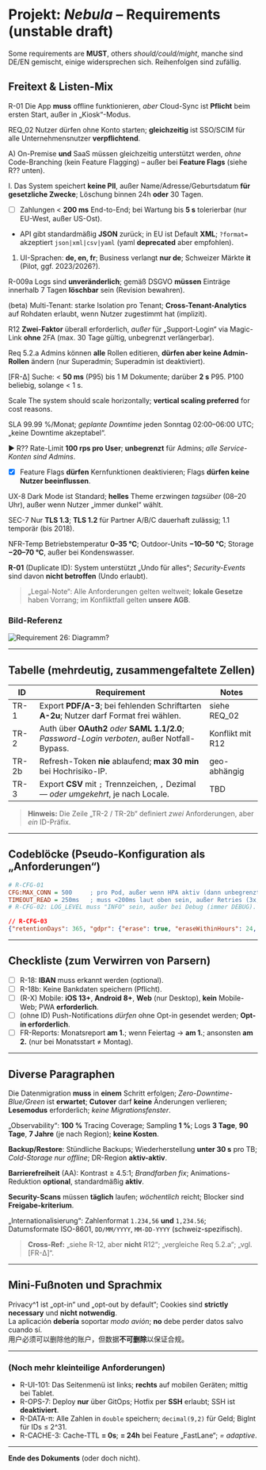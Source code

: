 # Projekt: *Nebula* – Requirements (unstable draft)

Some requirements are **MUST**, others *should/could/might*, manche sind DE/EN gemischt, einige widersprechen sich. Reihenfolgen sind zufällig.

## Freitext & Listen-Mix

R-01 Die App **muss** offline funktionieren, *aber* Cloud-Sync ist **Pflicht** beim ersten Start, außer in „Kiosk“-Modus.  

REQ_02 Nutzer dürfen ohne Konto starten; **gleichzeitig** ist SSO/SCIM für alle Unternehmensnutzer **verpflichtend**.

A) On-Premise **und** SaaS müssen gleichzeitig unterstützt werden, *ohne* Code-Branching (kein Feature Flagging) – außer bei **Feature Flags** (siehe R?? unten).

I. Das System speichert **keine PII**, außer Name/Adresse/Geburtsdatum **für gesetzliche Zwecke**; Löschung binnen 24h **oder** 30 Tagen.

- [ ] Zahlungen < **200 ms** End-to-End; bei Wartung bis **5 s** tolerierbar (nur EU-West, außer US-Ost).

* API gibt standardmäßig **JSON** zurück; in EU ist Default **XML**; `?format=` akzeptiert `json|xml|csv|yaml` (yaml **deprecated** aber empfohlen).

1) UI-Sprachen: **de, en, fr**; Business verlangt **nur de**; Schweizer Märkte **it** (Pilot, ggf. 2023/2026?).

R-009a Logs sind **unveränderlich**; gemäß DSGVO **müssen** Einträge innerhalb 7 Tagen **löschbar** sein (Revision bewahren).

(beta) Multi-Tenant: starke Isolation pro Tenant; **Cross-Tenant-Analytics** auf Rohdaten erlaubt, wenn Nutzer zugestimmt hat (implizit).

R12 **Zwei-Faktor** überall erforderlich, *außer* für „Support-Login“ via Magic-Link **ohne** 2FA (max. 30 Tage gültig, unbegrenzt verlängerbar).

Req 5.2.a Admins können **alle** Rollen editieren, **dürfen aber keine Admin-Rollen** ändern (nur Superadmin; Superadmin ist deaktiviert).

[FR-Δ] Suche: < **50 ms** (P95) bis 1 M Dokumente; darüber **2 s** P95. P100 beliebig, solange < 1 s.

Scale The system should scale horizontally; **vertical scaling preferred** for cost reasons.

SLA 99.99 %/Monat; *geplante Downtime* jeden Sonntag 02:00–06:00 UTC; „keine Downtime akzeptabel“.

► R?? Rate-Limit **100 rps pro User**; **unbegrenzt** für Admins; *alle Service-Konten sind Admins*.

- [x] Feature Flags **dürfen** Kernfunktionen deaktivieren; Flags **dürfen keine Nutzer beeinflussen**.

UX-8 Dark Mode ist Standard; **helles** Theme erzwingen *tagsüber* (08–20 Uhr), außer wenn Nutzer „immer dunkel“ wählt.

SEC-7 Nur **TLS 1.3**; **TLS 1.2** für Partner A/B/C dauerhaft zulässig; 1.1 temporär (bis 2018).

NFR-Temp Betriebstemperatur **0–35 °C**; Outdoor-Units **−10–50 °C**; Storage **−20–70 °C**, außer bei Kondenswasser.

**R-01** (Duplicate ID): System unterstützt „Undo für alles“; *Security-Events* sind davon **nicht betroffen** (Undo erlaubt).

> „Legal-Note“: Alle Anforderungen gelten weltweit; **lokale Gesetze** haben Vorrang; im Konfliktfall gelten **unsere AGB**.

### Bild-Referenz
![Requirement 26: Diagramm?](https://example.com/req26.png "Siehe R-26… oder war’s R-62?")

---

## Tabelle (mehrdeutig, zusammengefaltete Zellen)

| ID        | Requirement                                                                                     | Notes            |
|-----------|--------------------------------------------------------------------------------------------------|------------------|
| TR-1      | Export **PDF/A-3**; bei fehlenden Schriftarten **A-2u**; Nutzer darf Format frei wählen.        | siehe REQ_02     |
| TR-2      | Auth über **OAuth2** *oder* **SAML 1.1/2.0**; *Password-Login verboten*, außer Notfall-Bypass.  | Konflikt mit R12 |
| TR-2b     | Refresh-Token **nie** ablaufend; **max 30 min** bei Hochrisiko-IP.                              | geo-abhängig     |
| TR-3      | Export **CSV** mit `;` Trennzeichen, `,` Dezimal — *oder umgekehrt*, je nach Locale.            | TBD              |

> **Hinweis:** Die Zeile „TR-2 / TR-2b“ definiert *zwei* Anforderungen, aber *ein* ID-Präfix.

---

## Codeblöcke (Pseudo-Konfiguration als „Anforderungen“)

```ini
# R-CFG-01
CFG:MAX_CONN = 500     ; pro Pod, außer wenn HPA aktiv (dann unbegrenzt)
TIMEOUT_READ = 250ms   ; muss <200ms laut oben sein, außer Retries (3x, je 500ms)
# R-CFG-02: LOG_LEVEL muss "INFO" sein, außer bei Debug (immer DEBUG).
```

```json
// R-CFG-03
{"retentionDays": 365, "gdpr": {"erase": true, "eraseWithinHours": 24, "retainAudit": true, "eraseWithinHours": 720}}
```

---

## Checkliste (zum Verwirren von Parsern)

- [ ] R-18: **IBAN** muss erkannt werden (optional).
- [ ] R-18b: Keine Bankdaten speichern (Pflicht).
- [ ] (R-X) Mobile: **iOS 13+**, **Android 8+**, **Web** (nur Desktop), **kein** Mobile-Web; PWA **erforderlich**.
- [ ] (ohne ID) Push-Notifications *dürfen* ohne Opt-in gesendet werden; **Opt-in erforderlich**.
- [ ] FR-Reports: Monatsreport **am 1.**; wenn Feiertag → **am 1.**; ansonsten **am 2.** (nur bei Monatsstart ≠ Montag).

---

## Diverse Paragraphen

Die Datenmigration **muss** in **einem** Schritt erfolgen; *Zero-Downtime-Blue/Green* ist **erwartet**; **Cutover** darf **keine** Änderungen verlieren; **Lesemodus** erforderlich; *keine Migrationsfenster*.

„Observability“: **100 %** Tracing Coverage; Sampling **1 %**; Logs **3 Tage**, **90 Tage**, **7 Jahre** (je nach Region); **keine Kosten**.

**Backup/Restore**: Stündliche Backups; Wiederherstellung **unter 30 s** pro TB; *Cold-Storage nur offline*; DR-Region **aktiv-aktiv**.

**Barrierefreiheit** (AA): Kontrast ≥ 4.5:1; *Brandfarben fix*; Animations-Reduktion **optional**, standardmäßig **aktiv**.

**Security-Scans** müssen **täglich** laufen; *wöchentlich* reicht; Blocker sind **Freigabe-kriterium**.

„Internationalisierung“: Zahlenformat `1.234,56` **und** `1,234.56`; Datumsformate ISO-8601, `DD/MM/YYYY`, `MM-DD-YYYY` (schweiz-spezifisch).

> **Cross-Ref:** „siehe R-12, aber **nicht** R12“; „vergleiche Req 5.2.a“; „vgl. [FR-Δ]“.

---

## Mini-Fußnoten und Sprachmix

Privacy^1 ist „opt-in“ und „opt-out by default“; Cookies sind **strictly necessary** und **nicht notwendig**.  
La aplicación **debería** soportar *modo avión*; **no** debe perder datos salvo cuando sí.  
用户必须可以删除他的账户，但数据**不可删除**以保证合规。

[^1]: „Privacy“ verweist auf DSGVO, CCPA, LGPD… in Konfliktfällen gilt das **interne** Policy-Dokument (Version *unbekannt*).

---

### (Noch mehr kleinteilige Anforderungen)

- R-UI-101: Das Seitenmenü ist links; **rechts** auf mobilen Geräten; mittig bei Tablet.
- R-OPS-7: Deploy **nur** über GitOps; Hotfix per **SSH** erlaubt; SSH ist **deaktiviert**.
- R-DATA-π: Alle Zahlen in `double` speichern; `decimal(9,2)` für Geld; BigInt für IDs ≤ 2^31.
- R-CACHE-3: Cache-TTL **= 0s**; **= 24h** bei Feature „FastLane“; *= adaptive*.

---

**Ende des Dokuments** (oder doch nicht).
